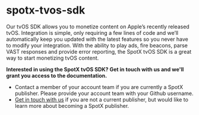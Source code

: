 # spotx-tvos-sdk
Our tvOS SDK allows you to monetize content on Apple’s recently released tvOS. Integration is simple, only requiring a few lines of code and we’ll automatically keep you updated with the latest features so you never have to modify your integration. With the ability to play ads, fire beacons, parse VAST responses and provide error reporting, the SpotX tvOS SDK is a great way to start monetizing tvOS content.

<b>Interested in using the SpotX tvOS SDK? Get in touch with us and we'll grant you access to the documentation.</b>
<ul>
  <li>Contact a member of your account team if you are currently a SpotX publisher. Please provide your account team with your Github username.</li>
  <li><a href="mailto:info@spotxchange.com?Subject=Interested%20in%20the%20tvOS%20SDK" target="_top">Get in touch with us</a> if you are not a current publisher, but would like to learn more about becoming a SpotX publisher.</li>
</ul>
